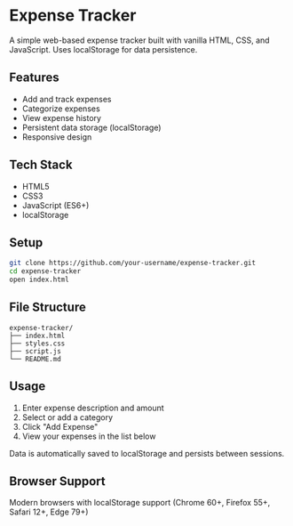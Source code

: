 # Expense Tracker

A simple web-based expense tracker built with vanilla HTML, CSS, and JavaScript. Uses localStorage for data persistence.

## Features

- Add and track expenses
- Categorize expenses
- View expense history
- Persistent data storage (localStorage)
- Responsive design

## Tech Stack

- HTML5
- CSS3
- JavaScript (ES6+)
- localStorage

## Setup

```bash
git clone https://github.com/your-username/expense-tracker.git
cd expense-tracker
open index.html
```

## File Structure

```
expense-tracker/
├── index.html
├── styles.css
├── script.js
└── README.md
```

## Usage

1. Enter expense description and amount
2. Select or add a category
3. Click "Add Expense"
4. View your expenses in the list below

Data is automatically saved to localStorage and persists between sessions.

## Browser Support

Modern browsers with localStorage support (Chrome 60+, Firefox 55+, Safari 12+, Edge 79+)